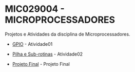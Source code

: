 # MIC029004 - MICROPROCESSADORES

Projetos e Atividades da disciplina de Microprocessadores.

* [GPIO](GPIO_Arthur) - Atividade01
  
* [Pilha e Sub-rotinas](Sub-rotina_Arthur) - Atividade02

* [Projeto Final](ProjetoFinal-Arthur) - Projeto Final